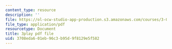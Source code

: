 ```yaml
---
content_type: resource
description: ''
file: https://ol-ocw-studio-app-production.s3.amazonaws.com/courses/3-091sc-introduction-to-solid-state-chemistry-fall-2010/3708eda601eb96c3b95d9f8129e5f582_vJChxpbx_Oo.pdf
file_type: application/pdf
resourcetype: Document
title: 3play pdf file
uid: 3708eda6-01eb-96c3-b95d-9f8129e5f582
---
```

